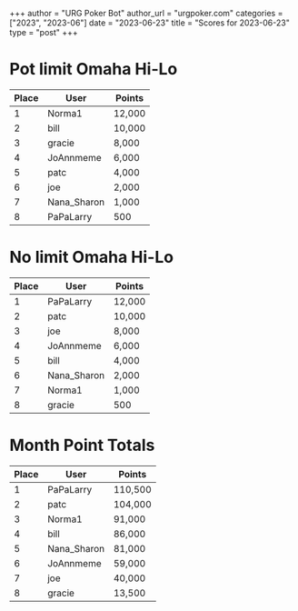 +++
author = "URG Poker Bot"
author_url = "urgpoker.com"
categories = ["2023", "2023-06"]
date = "2023-06-23"
title = "Scores for 2023-06-23"
type = "post"
+++
# Pot limit Omaha Hi-Lo

| Place | User | Points |
|-------|------|--------|
| 1 | Norma1 | 12,000 |
| 2 | bill | 10,000 |
| 3 | gracie | 8,000 |
| 4 | JoAnnmeme | 6,000 |
| 5 | patc | 4,000 |
| 6 | joe | 2,000 |
| 7 | Nana_Sharon | 1,000 |
| 8 | PaPaLarry | 500 |

# No limit Omaha Hi-Lo

| Place | User | Points |
|-------|------|--------|
| 1 | PaPaLarry | 12,000 |
| 2 | patc | 10,000 |
| 3 | joe | 8,000 |
| 4 | JoAnnmeme | 6,000 |
| 5 | bill | 4,000 |
| 6 | Nana_Sharon | 2,000 |
| 7 | Norma1 | 1,000 |
| 8 | gracie | 500 |

# Month Point Totals

| Place | User | Points |
|-------|------|--------|
| 1 | PaPaLarry | 110,500 |
| 2 | patc | 104,000 |
| 3 | Norma1 | 91,000 |
| 4 | bill | 86,000 |
| 5 | Nana_Sharon | 81,000 |
| 6 | JoAnnmeme | 59,000 |
| 7 | joe | 40,000 |
| 8 | gracie | 13,500 |
